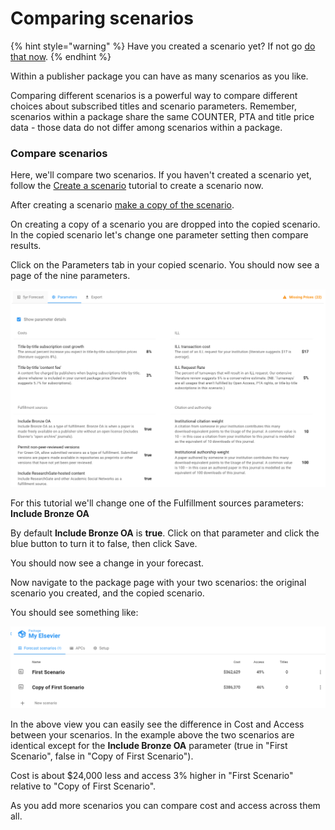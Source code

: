 # Comparing scenarios

{% hint style="warning" %}
Have you created a scenario yet? If not go [do that now](create-and-work-with-scenarios.md).
{% endhint %}

Within a publisher package you can have as many scenarios as you like.&#x20;

Comparing different scenarios is a powerful way to compare different choices about subscribed titles and scenario parameters. Remember, scenarios within a package share the same COUNTER, PTA and title price data - those data do not differ among scenarios within a package.

### Compare scenarios

Here, we'll compare two scenarios. If you haven't created a scenario yet, follow the [Create a scenario](create-and-work-with-scenarios.md) tutorial to create a scenario now.&#x20;

After creating a scenario [make a copy of the scenario](../how-to-guides/copy-a-scenario.md).&#x20;

On creating a copy of a scenario you are dropped into the copied scenario. In the copied scenario let's change one parameter setting then compare results.&#x20;

Click on the Parameters tab in your copied scenario. You should now see a page of the nine parameters.&#x20;

![](../.gitbook/assets/parameters-tab.png)

For this tutorial we'll change one of the Fulfillment sources parameters: **Include Bronze OA**

By default **Include Bronze OA** is **true**. Click on that parameter and click the blue button to turn it to false, then click Save.

You should now see a change in your forecast.&#x20;

Now navigate to the package page with your two scenarios: the original scenario you created, and the copied scenario.&#x20;

You should see something like:

![](../.gitbook/assets/two-scenarios.png)

In the above view you can easily see the difference in Cost and Access between your scenarios. In the example above the two scenarios are identical except for the **Include Bronze OA** parameter (true in "First Scenario", false in "Copy of First Scenario").&#x20;

Cost is about $24,000 less and access 3% higher in "First Scenario" relative to "Copy of First Scenario".&#x20;

As you add more scenarios you can compare cost and access across them all.&#x20;
